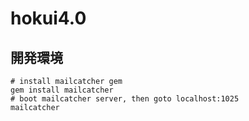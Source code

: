hokui4.0
========

開発環境
--------
```
# install mailcatcher gem
gem install mailcatcher
# boot mailcatcher server, then goto localhost:1025
mailcatcher
```
